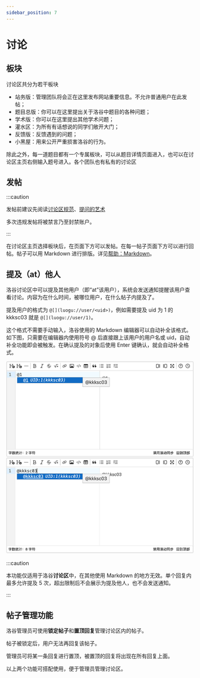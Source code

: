 ```yaml
---
sidebar_position: 7
---
```


# 讨论

## 板块

讨论区共分为若干板块

- 站务版：管理团队将会正在这里发布网站重要信息。不允许普通用户在此发帖；
- 题目总版：你可以在这里提出关于洛谷中题目的各种问题；
- 学术版：你可以在这里提出其他学术问题；
- 灌水区：为所有有话想说的同学们敞开大门；
- 反馈版：反馈遇到的问题；
- 小黑屋：用来公开严重损害洛谷的行为。

除此之外，每一道题目都有一个专属板块，可以从题目详情页面进入，也可以在讨论区主页右侧输入题号进入。各个团队也有私有的讨论区

## 发帖

:::caution

发帖前建议先阅读[讨论区规范](https://www.luogu.com.cn/discuss/152590)、[提问的艺术](https://studyingfather.blog.luogu.org/how-to-ask-questions-the-smart-way-luogu-edition)

多次违规发帖将被禁言乃至封禁账户。

:::

在讨论区主页选择板块后，在页面下方可以发帖。在每一帖子页面下方可以进行回帖。帖子可以用 Markdown 进行排版。详见[帮助：Markdown](../../rules/academic/handbook/markdown.md)。

## 提及（at）他人

洛谷讨论区中可以提及其他用户（即“at”该用户），系统会发送通知提醒该用户查看讨论。内容为在什么时间，被哪位用户，在什么帖子内提及了。

提及用户的格式为 `@[](luogu://user/<uid>)`，例如需要提及 uid 为 1 的 kkksc03 就是 `@[](luogu://user/1)`。

这个格式不需要手动输入，洛谷使用的 Markdown 编辑器可以自动补全该格式。如下图，只需要在编辑器内使用符号 @ 后直接跟上该用户的用户名或 uid，自动补全功能即会被触发。在确认提及的对象后使用 Enter 键确认，就会自动补全格式。

![在编辑器内提及他人](_image/mention-editor.png)

:::caution

本功能仅适用于洛谷**讨论区**中，在其他使用 Markdown 的地方无效。单个回复内最多允许提及 $5$ 次，超出限制后不会展示为提及他人，也不会发送通知。

:::

## 帖子管理功能

洛谷管理员可使用**锁定帖子**和**置顶回复**管理讨论区内的帖子。

帖子被锁定后，用户无法再回复该帖子。

管理员可将某一条回复进行置顶，被置顶的回复将出现在所有回复上面。

以上两个功能可搭配使用，便于管理员管理讨论区。
